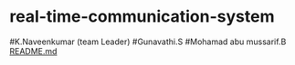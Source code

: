 # real-time-communication-system
#K.Naveenkumar (team Leader)
#Gunavathi.S
#Mohamad abu mussarif.B
[README.md](https://github.com/Naveen8223/real-time-communication-system/files/10096003/README.md)
